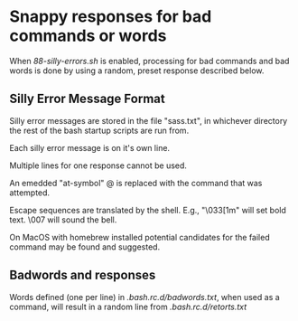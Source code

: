 # Snappy responses for bad commands or words
When *88-silly-errors.sh* is enabled, processing for bad commands and bad words is done by using a random, preset response described below.

## Silly Error Message Format

Silly error messages are stored in the file "sass.txt", in whichever 
directory the rest of the bash startup scripts are run from. 

Each silly error message is on it's own line. 

Multiple lines for one response cannot be used. 

An emedded "at-symbol" @ is replaced with the command that was attempted. 

Escape sequences are translated by the shell. 
E.g., "\033[1m" will set bold text. \007 will sound the bell. 

On MacOS with homebrew installed potential candidates for the failed command
may be found and suggested.

## Badwords and responses
Words defined (one per line) in *.bash.rc.d/badwords.txt*, when used as a command, will result in a random line from *.bash.rc.d/retorts.txt*
